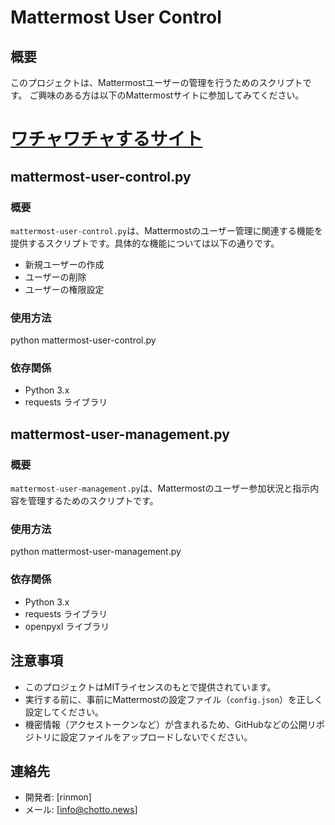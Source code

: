 # Mattermost User Control

## 概要
このプロジェクトは、Mattermostユーザーの管理を行うためのスクリプトです。
ご興味のある方は以下のMattermostサイトに参加してみてください。
# [ワチャワチャするサイト](https://mattermost.chotto.news/)


## mattermost-user-control.py
### 概要
`mattermost-user-control.py`は、Mattermostのユーザー管理に関連する機能を提供するスクリプトです。具体的な機能については以下の通りです。

- 新規ユーザーの作成
- ユーザーの削除
- ユーザーの権限設定

### 使用方法

python mattermost-user-control.py

### 依存関係
- Python 3.x
- requests ライブラリ

## mattermost-user-management.py
### 概要
`mattermost-user-management.py`は、Mattermostのユーザー参加状況と指示内容を管理するためのスクリプトです。

### 使用方法

python mattermost-user-management.py


### 依存関係
- Python 3.x
- requests ライブラリ
- openpyxl ライブラリ

## 注意事項
- このプロジェクトはMITライセンスのもとで提供されています。
- 実行する前に、事前にMattermostの設定ファイル（`config.json`）を正しく設定してください。
- 機密情報（アクセストークンなど）が含まれるため、GitHubなどの公開リポジトリに設定ファイルをアップロードしないでください。

## 連絡先
- 開発者: [rinmon]
- メール: [info@chotto.news]

